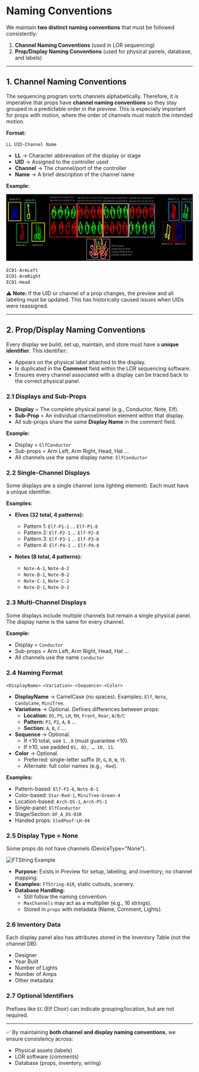 # Naming Conventions

We maintain **two distinct naming conventions** that must be followed consistently:

1. **Channel Naming Conventions** (used in LOR sequencing)
2. **Prop/Display Naming Conventions** (used for physical panels, database, and labels)

---

## 1. Channel Naming Conventions

The sequencing program sorts channels alphabetically. Therefore, it is imperative that props have **channel naming conventions** so they stay grouped in a predictable order in the preview. This is especially important for props with motion, where the order of channels must match the intended motion.

**Format:**

```
LL UID-Channel Name
```

- **LL** → Character abbreviation of the display or stage  
- **UID** → Assigned to the controller used  
- **Channel** → The channel/port of the controller  
- **Name** → A brief description of the channel name  

**Example:**  

![Elf Patterns](Docs/images/ElfChoir.png)
```
EC01-ArmLeft
EC01-ArmRight
EC01-Head
```

⚠️ **Note:** If the UID or channel of a prop changes, the preview and all labeling must be updated. This has historically caused issues when UIDs were reassigned.

---

## 2. Prop/Display Naming Conventions

Every display we build, set up, maintain, and store must have a **unique identifier**. This identifier:

- Appears on the physical label attached to the display.  
- Is duplicated in the **Comment** field within the LOR sequencing software.  
- Ensures every channel associated with a display can be traced back to the correct physical panel.  

### 2.1 Displays and Sub-Props

- **Display** = The complete physical panel (e.g., Conductor, Note, Elf).  
- **Sub-Prop** = An individual channel/motion element within that display.  
- All sub-props share the same **Display Name** in the comment field.  

**Example:**  
- Display = `ElfConductor`  
- Sub-props = Arm Left, Arm Right, Head, Hat …  
- All channels use the same display name: `ElfConductor`  

### 2.2 Single-Channel Displays

Some displays are a single channel (one lighting element). Each must have a unique identifier.

**Examples:**  

- **Elves (32 total, 4 patterns):**  
  - Pattern 1: `Elf-P1-1` … `Elf-P1-8`  
  - Pattern 2: `Elf-P2-1` … `Elf-P2-8`  
  - Pattern 3: `Elf-P3-1` … `Elf-P3-8`  
  - Pattern 4: `Elf-P4-1` … `Elf-P4-8`  

- **Notes (8 total, 4 patterns):**  
  - `Note-A-1`, `Note-A-2`  
  - `Note-B-1`, `Note-B-2`  
  - `Note-C-1`, `Note-C-2`  
  - `Note-D-1`, `Note-D-2`  

### 2.3 Multi-Channel Displays

Some displays include multiple channels but remain a single physical panel. The display name is the same for every channel.

**Example:**  
- Display = `Conductor`  
- Sub-props = Arm Left, Arm Right, Head, Hat …  
- All channels use the name `Conductor`  

### 2.4 Naming Format

```
<DisplayName>-<Variation>-<Sequence>-<Color>
```

- **DisplayName** → CamelCase (no spaces). Examples: `Elf`, `Note`, `CandyCane`, `MiniTree`.  
- **Variations** → Optional. Defines differences between props:  
  - **Location:** `DS`, `PS`, `LH`, `RH`, `Front`, `Rear`, `A/B/C`  
  - **Pattern:** `P1`, `P2`, `A`, `B` …  
  - **Section:** `A`, `B`, `C` …  
- **Sequence** → Optional.  
  - If <10 total, use `1..9` (must guarantee <10).  
  - If ≥10, use padded `01, 02, … 10, 11`.  
- **Color** → Optional.  
  - Preferred: single-letter suffix (`R`, `G`, `B`, `W`, `Y`).  
  - Alternate: full color names (e.g., `-Red`).  

**Examples:**  
- Pattern-based: `Elf-P2-6`, `Note-B-1`  
- Color-based: `Star-Red-1`, `MiniTree-Green-4`  
- Location-based: `Arch-DS-1`, `Arch-PS-1`  
- Single-panel: `ElfConductor`  
- Stage/Section: `DF_A_DS-01R`  
- Handed props: `SledPoof-LH-04`  

### 2.5 Display Type = None

Some props do not have channels (DeviceType="None").

![FTString Example](Docs/images/ftstring_example.png)

- **Purpose:** Exists in Preview for setup, labeling, and inventory; no channel mapping.  
- **Examples:** `FTString-01R`, static cutouts, scenery.  
- **Database Handling:**  
  - Still follow the naming convention.  
  - `MaxChannels` may act as a multiplier (e.g., 16 strings).  
  - Stored in `props` with metadata (Name, Comment, Lights).  

### 2.6 Inventory Data

Each display panel also has attributes stored in the Inventory Table (not the channel DB):

- Designer  
- Year Built  
- Number of Lights  
- Number of Amps  
- Other metadata  

### 2.7 Optional Identifiers

Prefixes like `EC` (Elf Choir) can indicate grouping/location, but are not required.

---

✅ By maintaining **both channel and display naming conventions**, we ensure consistency across:
- Physical assets (labels)  
- LOR software (comments)  
- Database (props, inventory, wiring)  

